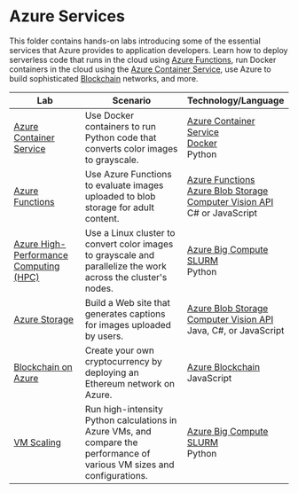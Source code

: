 # Azure Services

This folder contains hands-on labs introducing some of the essential services that Azure provides to application developers. Learn how to deploy serverless code that runs in the cloud using [Azure Functions](https://azure.microsoft.com/services/functions/), run Docker containers in the cloud using the [Azure Container Service](https://azure.microsoft.com/services/container-service/), use Azure to build sophisticated [Blockchain](https://en.wikipedia.org/wiki/Blockchain) networks, and more.

Lab | Scenario | Technology/Language
--- | -------- | -------------------
[Azure Container Service](./Azure%20Container%20Service) | Use Docker containers to run Python code that converts color images to grayscale. | [Azure Container Service](https://azure.microsoft.com/services/container-service/)<br>[Docker](https://www.docker.com/)<br>Python
[Azure Functions](./Azure%20Functions) | Use Azure Functions to evaluate images uploaded to blob storage for adult content. | [Azure Functions](https://azure.microsoft.com/services/functions/)<br>[Azure Blob Storage](https://azure.microsoft.com/services/storage/blobs/)<br>[Computer Vision API](https://www.microsoft.com/cognitive-services/computer-vision-api)<br>C# or JavaScript
[Azure High-Performance Computing (HPC)](./Azure%20HPC) | Use a Linux cluster to convert color images to grayscale and parallelize the work across the cluster's nodes. | [Azure Big Compute](https://azure.microsoft.com/solutions/big-compute/)<br>[SLURM](https://slurm.schedmd.com/overview.html)<br>Python
[Azure Storage](./Azure%20Storage) | Build a Web site that generates captions for images uploaded by users. | [Azure Blob Storage](https://azure.microsoft.com/services/storage/blobs/)<br>[Computer Vision API](https://www.microsoft.com/cognitive-services/computer-vision-api)<br>Java, C#, or JavaScript
[Blockchain on Azure](./Blockchain%20on%20Azure) | Create your own cryptocurrency by deploying an Ethereum network on Azure. | [Azure Blockchain](https://azure.microsoft.com/solutions/blockchain/)<br>JavaScript
[VM Scaling](./VM%20Scaling) | Run high-intensity Python calculations in Azure VMs, and compare the performance of various VM sizes and configurations. | [Azure Big Compute](https://azure.microsoft.com/solutions/big-compute/)<br>[SLURM](https://slurm.schedmd.com/overview.html)<br>Python
